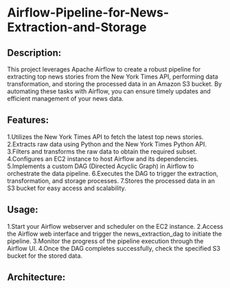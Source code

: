 # Airflow-Pipeline-for-News-Extraction-and-Storage

## Description:
This project leverages Apache Airflow to create a robust pipeline for extracting top news stories from the New York Times API, performing data transformation, and storing the processed data in an Amazon S3 bucket. By automating these tasks with Airflow, you can ensure timely updates and efficient management of your news data.

## Features:

1.Utilizes the New York Times API to fetch the latest top news stories.
2.Extracts raw data using Python and the New York Times Python API.
3.Filters and transforms the raw data to obtain the required subset.
4.Configures an EC2 instance to host Airflow and its dependencies.
5.Implements a custom DAG (Directed Acyclic Graph) in Airflow to orchestrate the data pipeline.
6.Executes the DAG to trigger the extraction, transformation, and storage processes.
7.Stores the processed data in an S3 bucket for easy access and scalability.


## Usage:

1.Start your Airflow webserver and scheduler on the EC2 instance.
2.Access the Airflow web interface and trigger the news_extraction_dag to initiate the pipeline.
3.Monitor the progress of the pipeline execution through the Airflow UI.
4.Once the DAG completes successfully, check the specified S3 bucket for the stored data.

## Architecture:

